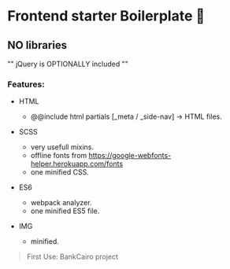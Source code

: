 # Frontend starter Boilerplate :art:
## NO libraries
"" jQuery is OPTIONALLY included ""

### Features:
- HTML
  - @@include html partials [_meta / _side-nav] -> HTML files.

- SCSS
  - very usefull mixins.
  - offline fonts from https://google-webfonts-helper.herokuapp.com/fonts
  - one minified CSS.


- ES6
  - webpack analyzer.
  - one minified ES5 file.

- IMG
  - minified.

> First Use: BankCairo project
